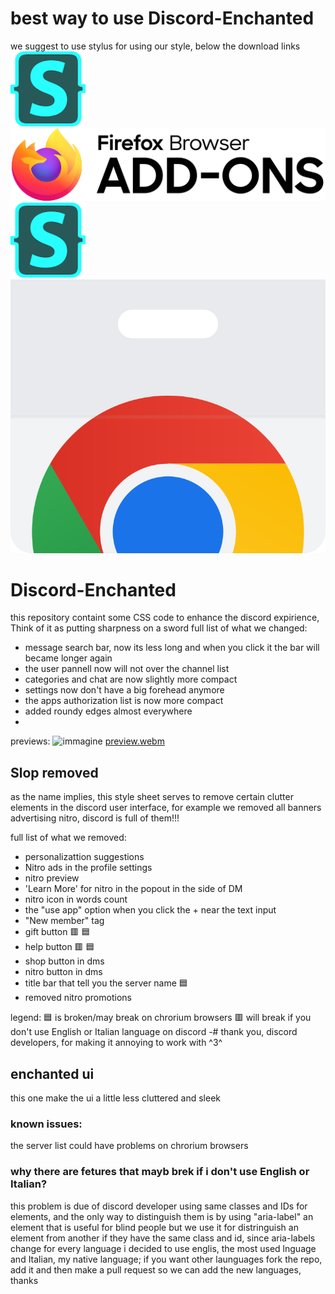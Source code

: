 # best way to use Discord-Enchanted
we suggest to use stylus for using our style, below the download links
[<img src="/assets/stylus.png"><img src="/assets/Firefox_Add-ons.png">](https://addons.mozilla.org/it/firefox/addon/styl-us/?utm_source=addons.mozilla.org&utm_medium=referral&utm_content=search)
[<img src="/assets/stylus.png"><img src="assets/Chrome_Web_Store.png">](https://chromewebstore.google.com/detail/clngdbkpkpeebahjckkjfobafhncgmne?utm_source=item-share-cb)
# Discord-Enchanted
this repository containt some CSS code to enhance the discord expirience, Think of it as putting sharpness on a sword 
full list of what we changed:
- message search bar, now its less long and when you click it the bar will became longer again
- the user pannell now will not over the channel list
- categories and chat are now slightly more compact
- settings now don't have a big forehead anymore
- the apps authorization list is now more compact
- added roundy edges almost everywhere
- 
previews:
![immagine](https://github.com/user-attachments/assets/e58efb81-3e6a-4b72-9a3e-155c7880d95a)
[preview.webm](https://github.com/user-attachments/assets/a2b1e358-60e7-4860-a24a-8246ede7ce44) 

## Slop removed
as the name implies, this style sheet serves to remove certain clutter elements in the discord user interface, for example we removed all banners advertising nitro, discord is full of them!!!

full list of what we removed:
- personalizattion suggestions
- Nitro ads in the profile settings
- nitro preview
- 'Learn More' for nitro in the popout in the side of DM
- nitro icon in words count
- the "use app" option when you click the + near the text input
- "New member" tag
- gift button 🟥 🟦
- help button 🟥 🟦
- shop button in dms
- nitro button in dms
- title bar that tell you the server name 🟦
- removed nitro promotions

legend:
🟦 is broken/may break on chrorium browsers
🟥 will break if you don't use English or Italian language on discord 
-# thank you, discord developers, for making it annoying to work with ^3^
## enchanted ui
this one make the ui a little less cluttered and sleek

### known issues:
the server list could have problems on chrorium browsers

### why there are fetures that mayb brek if i don't use English or Italian?

this problem is due of discord developer using same classes and IDs for elements, and the only way to distinguish them is by using "aria-label" an element that is useful for blind people but we use it for distringuish an element from another if they have the same class and id, since aria-labels change for every language i decided to use englis, the most used lnguage and Italian, my native language;
if you want other launguages fork the repo, add it and then make a pull request so we can add the new languages, thanks
